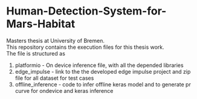# Human-Detection-System-for-Mars-Habitat
Masters thesis at University of Bremen.\
This repository contains the execution files for this thesis work.\
The file is structured as
1. platformio - On device inference file, with all the depended libraries
2. edge_impulse - link to the the developed edge impulse project and zip file for all dataset for test cases
3. offline_inference - code to infer offline keras model and to generate pr curve for ondevice and keras inference



